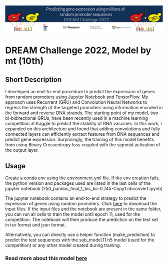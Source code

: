 

![alt text](banner.png)

# DREAM Challenge 2022, Model by mt (10th)

## Short Description

I developed an end-to-end procedure to predict the expression of genes from random promoters using Jupyter Notebook and TensorFlow. My approach uses Recurrent (GRU) and Convolution Neural Networks to regress the strength of the targeted promoters using information encoded in the forward and reverse DNA strands. The starting point of my model, two bi-bidirectional GRUs, have been recently used in a machine learning competition at Kaggle to predict the stability of RNA vaccines. In this work, I expanded on this architecture and found that adding convolutions and fully connected layers can efficiently extract features from DNA sequences and predict gene expression. Surprisingly, the training of this model benefits from using Binary Crossentropy loss coupled with the sigmoid activation of the output layer.

## Usage

Create a conda env using the environment.yml file. If the env creation fails, the python version and packages used are listed in the last cells of the jupyter notebook (250_pandas_final_1_bis_bc-0.745-Copy1.nbconvert.ipynb) 

The jupyter notebook contains an end-to-end strategy to predict the expression of genes using random promoters. Click <a href="https://drive.google.com/drive/folders/1aziagRaXilzBIo1VwjQDkXi9kDMovmDn?usp=sharing">here</a> to download the input files. If the input files and the notebook are present in the same folder, you can run all cells to train the model until epoch 11, used for the competition. The notebook will then produce the prediction on the test set in tsv format and json format.

Alternatively, you can directly use a helper function (make_prediction) to predict the test sequences with the sub_model.11.h5 model (used for the competition) or any other model created during training.

### Read more about this model <a href="Report_def.docx" >here </a>


